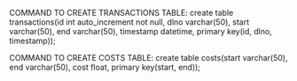 COMMAND TO CREATE TRANSACTIONS TABLE:
create table transactions(id int auto_increment not null, dlno varchar(50), start varchar(50), end varchar(50), timestamp datetime, primary key(id, dlno, timestamp));

COMMAND TO CREATE COSTS TABLE:
create table costs(start varchar(50), end varchar(50), cost float, primary key(start, end));

